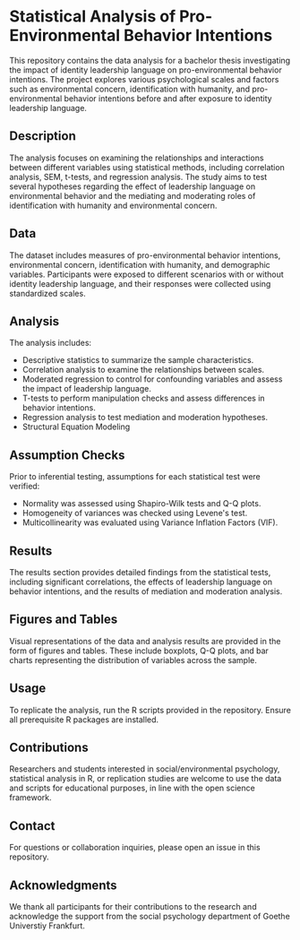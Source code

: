# Statistical Analysis of Pro-Environmental Behavior Intentions

This repository contains the data analysis for a bachelor thesis investigating the impact of identity leadership language on pro-environmental behavior intentions. The project explores various psychological scales and factors such as environmental concern, identification with humanity, and pro-environmental behavior intentions before and after exposure to identity leadership language.

## Description

The analysis focuses on examining the relationships and interactions between different variables using statistical methods, including correlation analysis, SEM, t-tests, and regression analysis. The study aims to test several hypotheses regarding the effect of leadership language on environmental behavior and the mediating and moderating roles of identification with humanity and environmental concern.

## Data

The dataset includes measures of pro-environmental behavior intentions, environmental concern, identification with humanity, and demographic variables. Participants were exposed to different scenarios with or without identity leadership language, and their responses were collected using standardized scales.

## Analysis

The analysis includes:

- Descriptive statistics to summarize the sample characteristics.
- Correlation analysis to examine the relationships between scales.
- Moderated regression to control for confounding variables and assess the impact of leadership language.
- T-tests to perform manipulation checks and assess differences in behavior intentions.
- Regression analysis to test mediation and moderation hypotheses.
- Structural Equation Modeling

## Assumption Checks

Prior to inferential testing, assumptions for each statistical test were verified:

- Normality was assessed using Shapiro-Wilk tests and Q-Q plots.
- Homogeneity of variances was checked using Levene's test.
- Multicollinearity was evaluated using Variance Inflation Factors (VIF).

## Results

The results section provides detailed findings from the statistical tests, including significant correlations, the effects of leadership language on behavior intentions, and the results of mediation and moderation analysis.

## Figures and Tables

Visual representations of the data and analysis results are provided in the form of figures and tables. These include boxplots, Q-Q plots, and bar charts representing the distribution of variables across the sample.

## Usage

To replicate the analysis, run the R scripts provided in the repository. Ensure all prerequisite R packages are installed.

## Contributions

Researchers and students interested in social/environmental psychology, statistical analysis in R, or replication studies are welcome to use the data and scripts for educational purposes, in line with the open science framework.

## Contact

For questions or collaboration inquiries, please open an issue in this repository.

## Acknowledgments

We thank all participants for their contributions to the research and acknowledge the support from the social psychology department of Goethe Universtiy Frankfurt.

